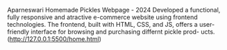 Aparneswari Homemade Pickles Webpage - 2024
Developed a functional, fully responsive and atractive e-commerce website using
frontend technologies. The frontend,
built with HTML, CSS, and JS, offers a user-friendly
interface for browsing and purchasing differnt pickle prod-
ucts. (http://127.0.0.1:5500/home.html)

